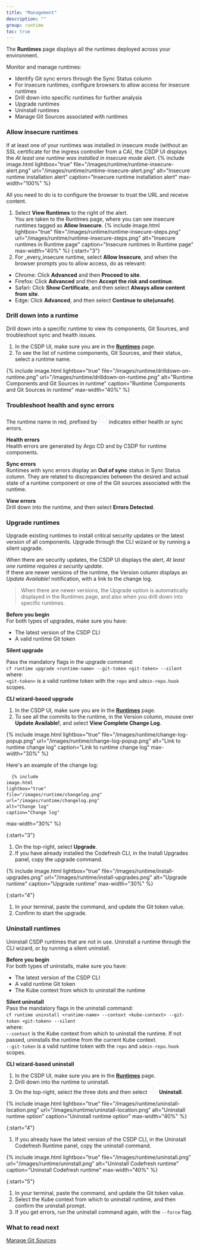 ```yaml
---
title: "Management"
description: ""
group: runtime
toc: true
---
```



The **Runtimes** page displays all the runtimes deployed across your environment.  

Monitor and manage runtimes:  
* Identify Git sync errors through the Sync Status column
* For insecure runtimes, configure browsers to allow access for insecure runtimes
* Drill down into specific runtimes for further analysis
* Upgrade runtimes
* Uninstall runtimes
* Manage Git Sources associated with runtimes

 

### Allow insecure runtimes
If at least one of your runtimes was installed in insecure mode (without an SSL certificate for the ingress controller from a CA), the CSDP UI displays the _At least one runtime was installed in insecure mode_ alert.
{% include 
	image.html 
	lightbox="true" 
	file="/images/runtime/runtime-insecure-alert.png" 
	url="/images/runtime/runtime-insecure-alert.png" 
	alt="Insecure runtime installation alert" 
	caption="Insecure runtime installation alert"
  max-width="100%" 
%} 

All you need to do is to configure the browser to trust the URL and receive content.

1. Select **View Runtimes** to the right of the alert.  
  You are taken to the Runtimes page, where you can see insecure runtimes tagged as **Allow Insecure**.
  {% include 
	image.html 
	lightbox="true" 
	file="/images/runtime/runtime-insecure-steps.png" 
	url="/images/runtime/runtime-insecure-steps.png" 
	alt="Insecure runtimes in Runtime page" 
	caption="Insecure runtimes in Runtime page"
  max-width="40%" 
%} 
{:start="3"}
1. For _every_insecure runtime, select **Allow Insecure**, and when the browser prompts you to allow access, do as relevant:
  * Chrome: Click **Advanced** and then **Proceed to site**.
  * Firefox: Click **Advanced** and then **Accept the risk and continue**.
  * Safari: Click **Show Certificate**, and then select **Always allow content from site**.
  * Edge: Click **Advanced**, and then select **Continue to site(unsafe)**.


### Drill down into a runtime
Drill down into a specific runtime to view its components, Git Sources, and troubleshoot sync and health issues.

1. In the CSDP UI, make sure you are in the [**Runtimes**](https://g.codefresh.io/2.0/account-settings/runtimes) page.
1. To see the list of runtime components, Git Sources, and their status, select a runtime name.  

  {% include 
	image.html 
	lightbox="true" 
	file="/images/runtime/drilldown-on-runtime.png" 
	url="/images/runtime/drilldown-on-runtime.png" 
	alt="Runtime Components and Git Sources in runtime" 
	caption="Runtime Components and Git Sources in runtime"
  max-width="40%" 
%}


### Troubleshoot health and sync errors 
The runtime name in red, prefixed by ![](/images/runtime/icon-ExclamationCircle.png?display=inline-block) indicates either health or sync errors. 

**Health errors**  
Health errors are generated by Argo CD and by CSDP for runtime components. 


**Sync errors**  
Runtimes with sync errors display an **Out of sync** status in Sync Status column. They are related to discrepancies between the desired and actual state of a runtime component or one of the Git sources associated with the runtime.  

**View errors**  
Drill down into the runtime, and then select **Errors Detected**.


### Upgrade runtimes
Upgrade existing runtimes to install critical security updates or the latest version of all components. Upgrade through the CLI wizard or by running a silent upgrade.  

When there are security updates, the CSDP UI displays the alert, _At least one runtime requires a security update_.   
If there are newer versions of the runtime, the Version column displays an _Update Available!_ notification, with a link to the change log.

> When there are newer versions, the Upgrade option is automatically displayed in the Runtimes page, and also when you drill down into specific runtimes. 

**Before you begin**  
For both types of upgrades, make sure you have:  

* The latest version of the CSDP CLI 
* A valid runtime Git token 

**Silent upgrade**  

Pass the mandatory flags in the upgrade command:  
  `cf runtime upgrade <runtime-name> --git-token <git-token> --silent`   
  where:  
  `<git-token>` is a valid runtime token with the `repo` and `admin-repo.hook` scopes.   

**CLI wizard-based upgrade**   

1. In the CSDP UI, make sure you are in the [**Runtimes**](https://g.codefresh.io/2.0/account-settings/runtimes) page.
1. To see all the commits to the runtime, in the Version column, mouse over **Update Available!**, and select **View Complete Change Log**.
  
  {% include 
	image.html 
	lightbox="true" 
	file="/images/runtime/change-log-popup.png" 
	url="/images/runtime/change-log-popup.png" 
	alt="Link to runtime change log" 
	caption="Link to runtime change log"
  max-width="30%" 
%} 

  Here's an example of the change log:

      {% include 
	image.html 
	lightbox="true" 
	file="/images/runtime/changelog.png" 
	url="/images/runtime/changelog.png" 
	alt="Change log" 
	caption="Change log"
  max-width="30%" 
%} 

{:start="3"}
1. On the top-right, select **Upgrade**. 
1. If you have already installed the Codefresh CLI, in the Install Upgrades panel, copy the upgrade command.

  {% include 
	image.html 
	lightbox="true" 
	file="/images/runtime/install-upgrades.png" 
	url="/images/runtime/install-upgrades.png" 
	alt="Upgrade runtime" 
	caption="Upgrade runtime"
  max-width="30%" 
%}  

{:start="4"}
1. In your terminal, paste the command, and update the Git token value.
1. Confirm to start the upgrade.
 


### Uninstall runtimes
Uninstall CSDP runtimes that are not in use.  Uninstall a runtime through the CLI wizard, or by running a silent uninstall.  

**Before you begin**  
For both types of uninstalls, make sure you have:  

* The latest version of the CSDP CLI 
* A valid runtime Git token 
* The Kube context from which to uninstall the runtime

**Silent uninstall**  
Pass the mandatory flags in the uninstall command:  
  `cf runtime uninstall <runtime-name> --context <kube-context> --git-token <git-token> --silent`  
  where:  
  `--context` is the Kube context from which to uninstall the runtime. If not passed, uninstalls the runtime from the current Kube context.  
  `--git-token` is a valid runtime token with the `repo` and `admin-repo.hook` scopes.  

**CLI wizard-based uninstall**  

1. In the CSDP UI, make sure you are in the [**Runtimes**](https://g.codefresh.io/2.0/account-settings/runtimes) page.
1. Drill down into the runtime to uninstall.
1. On the top-right, select the three dots and then select ![](/images/runtime/icon-Download.png?display=inline-block) **Uninstall**.

  {% include 
	image.html 
	lightbox="true" 
	file="/images/runtime/uninstall-location.png" 
	url="/images/runtime/uninstall-location.png" 
	alt="Uninstall runtime option" 
	caption="Uninstall runtime option"
  max-width="40%" 
%} 

{:start="4"}
1. If you already have the latest version of the CSDP CLI, in the Uninstall Codefresh Runtime panel, copy the uninstall command.

  {% include 
	image.html 
	lightbox="true" 
	file="/images/runtime/uninstall.png" 
	url="/images/runtime/uninstall.png" 
	alt="Uninstall Codefresh runtime" 
	caption="Uninstall Codefresh runtime"
  max-width="40%" 
%} 

{:start="5"}
1. In your terminal, paste the command, and update the Git token value.
1. Select the Kube context from which to uninstall runtime, and then confirm the uninstall prompt.
1. If you get errors, run the uninstall command again, with the `--force` flag. 


### What to read next
[Manage Git Sources]({{site.baseurl}}/docs/runtime/git-sources/)
